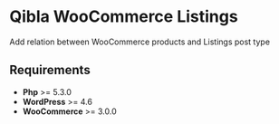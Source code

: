 # Qibla WooCommerce Listings

Add relation between WooCommerce products and Listings post type

## Requirements
* **Php** >= 5.3.0
* **WordPress** >= 4.6
* **WooCommerce** >= 3.0.0